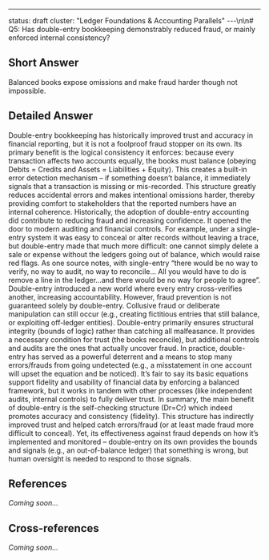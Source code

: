 ---
status: draft
cluster: "Ledger Foundations & Accounting Parallels"
---\n\n# Q5: Has double-entry bookkeeping demonstrably reduced fraud, or mainly enforced internal consistency?

## Short Answer

Balanced books expose omissions and make fraud harder though not impossible.

## Detailed Answer

Double-entry bookkeeping has historically improved trust and accuracy in financial reporting, but it is not a foolproof fraud stopper on its own. Its primary benefit is the logical consistency it enforces: because every transaction affects two accounts equally, the books must balance (obeying Debits = Credits and Assets = Liabilities + Equity). This creates a built-in error detection mechanism – if something doesn’t balance, it immediately signals that a transaction is missing or mis-recorded. This structure greatly reduces accidental errors and makes intentional omissions harder, thereby providing comfort to stakeholders that the reported numbers have an internal coherence.
Historically, the adoption of double-entry accounting did contribute to reducing fraud and increasing confidence. It opened the door to modern auditing and financial controls. For example, under a single-entry system it was easy to conceal or alter records without leaving a trace, but double-entry made that much more difficult: one cannot simply delete a sale or expense without the ledgers going out of balance, which would raise red flags. As one source notes, with single-entry “there would be no way to verify, no way to audit, no way to reconcile… All you would have to do is remove a line in the ledger…and there would be no way for people to agree”. Double-entry introduced a new world where every entry cross-verifies another, increasing accountability.
However, fraud prevention is not guaranteed solely by double-entry. Collusive fraud or deliberate manipulation can still occur (e.g., creating fictitious entries that still balance, or exploiting off-ledger entities). Double-entry primarily ensures structural integrity (bounds of logic) rather than catching all malfeasance. It provides a necessary condition for trust (the books reconcile), but additional controls and audits are the ones that actually uncover fraud. In practice, double-entry has served as a powerful deterrent and a means to stop many errors/frauds from going undetected (e.g., a misstatement in one account will upset the equation and be noticed). It’s fair to say its basic equations support fidelity and usability of financial data by enforcing a balanced framework, but it works in tandem with other processes (like independent audits, internal controls) to fully deliver trust.
In summary, the main benefit of double-entry is the self-checking structure (Dr=Cr) which indeed promotes accuracy and consistency (fidelity). This structure has indirectly improved trust and helped catch errors/fraud (or at least made fraud more difficult to conceal). Yet, its effectiveness against fraud depends on how it’s implemented and monitored – double-entry on its own provides the bounds and signals (e.g., an out-of-balance ledger) that something is wrong, but human oversight is needed to respond to those signals.

## References

*Coming soon...*

## Cross-references

*Coming soon...*